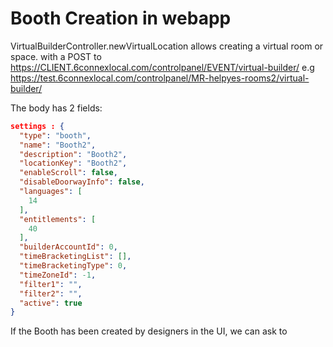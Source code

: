 # Booth Creation in webapp

VirtualBuilderController.newVirtualLocation  allows creating a virtual room or space.
with a POST to https://CLIENT.6connexlocal.com/controlpanel/EVENT/virtual-builder/
e.g https://test.6connexlocal.com/controlpanel/MR-helpyes-rooms2/virtual-builder/

The body has 2 fields:

```json
settings : {
  "type": "booth",
  "name": "Booth2",
  "description": "Booth2",
  "locationKey": "Booth2",
  "enableScroll": false,
  "disableDoorwayInfo": false,
  "languages": [
    14
  ],
  "entitlements": [
    40
  ],
  "builderAccountId": 0,
  "timeBracketingList": [],
  "timeBracketingType": 0,
  "timeZoneId": -1,
  "filter1": "",
  "filter2": "",
  "active": true
}
```

If the Booth has been created by designers in the UI, we can ask to 


